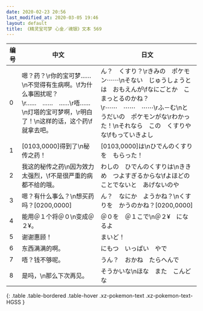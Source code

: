 ```yaml
---
date: 2020-02-23 20:56
last_modified_at: 2020-03-05 19:46
layout: default
title: 《精灵宝可梦 心金／魂银》文本 569
---
```

| 编号 | 中文 | 日文 |
| ---- | ---- | ---- |
| 0 | 嗯？药？\r你的宝可梦……\n不觉得有生病啊。\f为什么事困扰呢？\r……　……　……\r唔……\n灯塔的宝可梦啊，\r明白了！\n这样的话，这个药\f就拿去吧。 | ん？　くすり？\rきみの　ポケモン⋯⋯\nそない　じゅうしょうとは　おもえんが\fなにごとか　こまっとるのかね？\r⋯⋯　⋯⋯　⋯⋯\rふ－む\nとうだいの　ポケモンがな\rわかった！\nそれなら　この　くすりやな\fもっていきよし |
| 1 | [0103,0000]得到了\n秘传之药！ | [0103,0000]は\nひでんのくすりを　もらった！ |
| 2 | 我这的秘传之药\n因为效力太强烈，\f不是很严重的病都不给的哦。 | わしの　ひでんのくすりは\nききめ　つよすぎるからな\fよほどのことでないと　あげないのや |
| 3 | 嗯？有什么事么？\n想买药吗？[0200,0000] | ん？　なにか　ようかね？\nくすりを　かうのかね？[0200,0000] |
| 4 | 能用＠１个将＠０\n变成＠２¥。 | ＠０を　＠１こで\n＠２¥　になるよ |
| 5 | 谢谢惠顾！ | まいど！ |
| 6 | 东西满满的啊。 | にもつ　いっぱい　やで |
| 7 | 唔？钱不够呢。 | うん？　おかね　たらへんで |
| 8 | 是吗，\n那么下次再见。 | そうかいな\nほな　また　こんどな |
{: .table .table-bordered .table-hover .xz-pokemon-text .xz-pokemon-text-HGSS }